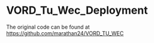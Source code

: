 # VORD_Tu_Wec_Deployment

The original code can be found at https://github.com/marathan24/VORD_TU_WEC
